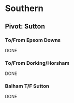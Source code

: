 # Southern

## Pivot: Sutton

### To/From Epsom Downs

DONE

### To/From Dorking/Horsham

DONE

### Balham T/F Sutton

DONE